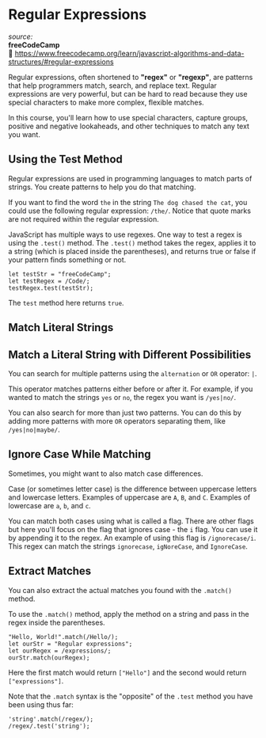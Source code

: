 # Regular Expressions

_source:_  
**freeCodeCamp**  
:link: https://www.freecodecamp.org/learn/javascript-algorithms-and-data-structures/#regular-expressions  

Regular expressions, often shortened to **"regex"** or **"regexp"**, are patterns that help programmers match, search, and replace text. Regular expressions are very powerful, but can be hard to read because they use special characters to make more complex, flexible matches.  

In this course, you'll learn how to use special characters, capture groups, positive and negative lookaheads, and other techniques to match any text you want.  

## Using the Test Method

Regular expressions are used in programming languages to match parts of strings. You create patterns to help you do that matching.  

If you want to find the word ``the`` in the string ``The dog chased the cat``, you could use the following regular expression: ``/the/``. Notice that quote marks are not required within the regular expression.  

JavaScript has multiple ways to use regexes. One way to test a regex is using the ``.test()`` method. The ``.test()`` method takes the regex, applies it to a string (which is placed inside the parentheses), and returns true or false if your pattern finds something or not.  

```
let testStr = "freeCodeCamp";
let testRegex = /Code/;
testRegex.test(testStr);
```

The ``test`` method here returns ``true``.  

## Match Literal Strings

## Match a Literal String with Different Possibilities

You can search for multiple patterns using the ``alternation`` or ``OR`` operator: ``|``.  

This operator matches patterns either before or after it. For example, if you wanted to match the strings ``yes`` or ``no``, the regex you want is ``/yes|no/``.  

You can also search for more than just two patterns. You can do this by adding more patterns with more ``OR`` operators separating them, like ``/yes|no|maybe/``.  

## Ignore Case While Matching

Sometimes, you might want to also match case differences.  

Case (or sometimes letter case) is the difference between uppercase letters and lowercase letters. Examples of uppercase are ``A``, ``B``, and ``C``. Examples of lowercase are ``a``, ``b``, and ``c``.  

You can match both cases using what is called a flag. There are other flags but here you'll focus on the flag that ignores case - the ``i`` flag. You can use it by appending it to the regex. An example of using this flag is ``/ignorecase/i``. This regex can match the strings ``ignorecase``, ``igNoreCase``, and ``IgnoreCase``.  

## Extract Matches

You can also extract the actual matches you found with the ``.match()`` method.  

To use the ``.match()`` method, apply the method on a string and pass in the regex inside the parentheses.  

```
"Hello, World!".match(/Hello/);
let ourStr = "Regular expressions";
let ourRegex = /expressions/;
ourStr.match(ourRegex);
```

Here the first match would return ``["Hello"]`` and the second would return ``["expressions"]``.  

Note that the ``.match`` syntax is the "opposite" of the ``.test`` method you have been using thus far:  

```
'string'.match(/regex/);
/regex/.test('string');
```